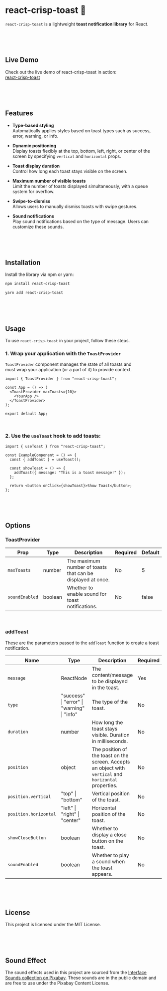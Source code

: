 # **react-crisp-toast 🍞**

`react-crisp-toast` is a lightweight **toast notification library** for React.

<br/>
<br/>
<br/>

## **Live Demo**

Check out the live demo of react-crisp-toast in action: <br/>
<a href="https://react-crisp-toast.vercel.app/">react-crisp-toast</a>

<br/>
<br/>
<br/>

## **Features**

- **Type-based styling**  
  Automatically applies styles based on toast types such as success, error, warning, or info.

- **Dynamic positioning**  
  Display toasts flexibly at the top, bottom, left, right, or center of the screen by specifying `vertical` and `horizontal` props.

- **Toast display duration**  
  Control how long each toast stays visible on the screen.

- **Maximum number of visible toasts**  
  Limit the number of toasts displayed simultaneously, with a queue system for overflow.

- **Swipe-to-dismiss**  
  Allows users to manually dismiss toasts with swipe gestures.

- **Sound notifications**  
  Play sound notifications based on the type of message. Users can customize these sounds.

<br/>
<br/>
<br/>

## **Installation**

Install the library via npm or yarn:

```bash
npm install react-crisp-toast
```

```bash
yarn add react-crisp-toast
```

<br/>
<br/>
<br/>

## **Usage**

To use `react-crisp-toast` in your project, follow these steps.

### 1. Wrap your application with the `ToastProvider`

`ToastProvider` component manages the state of all toasts and <br/>must wrap your application (or a part of it) to provide context.

```tsx
import { ToastProvider } from "react-crisp-toast";

const App = () => (
  <ToastProvider maxToasts={10}>
    <YourApp />
  </ToastProvider>
);

export default App;
```

<br/>

### 2. Use the `useToast` hook to add toasts:

```tsx
import { useToast } from "react-crisp-toast";

const ExampleComponent = () => {
  const { addToast } = useToast();

  const showToast = () => {
    addToast({ message: "This is a toast message!" });
  };

  return <button onClick={showToast}>Show Toast</button>;
};
```

<br/>
<br/>
<br/>

## **Options**

### ToastProvider

| **Prop**       | **Type** | **Description**                                             | **Required** | **Default** |
| -------------- | -------- | ----------------------------------------------------------- | ------------ | ----------- |
| `maxToasts`    | number   | The maximum number of toasts that can be displayed at once. | No           | 5           |
| `soundEnabled` | boolean  | Whether to enable sound for toast notifications.            | No           | false       |

 <br/>

### addToast

These are the parameters passed to the `addToast` function to create a toast notification.

| **Name**              | **Type**                                    | **Description**                                                                                         | **Required** | **Default**                              |
| --------------------- | ------------------------------------------- | ------------------------------------------------------------------------------------------------------- | ------------ | ---------------------------------------- |
| `message`             | ReactNode                                   | The content/message to be displayed in the toast.                                                       | Yes          | -                                        |
| `type`                | "success" \| "error" \| "warning" \| "info" | The type of the toast.                                                                                  | No           | info                                     |
| `duration`            | number                                      | How long the toast stays visible. Duration in milliseconds.                                             | No           | 3000                                     |
| `position`            | object                                      | The position of the toast on the screen. Accepts an object with `vertical` and `horizontal` properties. | No           | { vertical: "top", horizontal: "right" } |
| `position.vertical`   | "top" \| "bottom"                           | Vertical position of the toast.                                                                         | No           | "top"                                    |
| `position.horizontal` | "left" \| "right" \| "center"               | Horizontal position of the toast.                                                                       | No           | "right"                                  |
| `showCloseButton`     | boolean                                     | Whether to display a close button on the toast.                                                         | No           | false                                    |
| `soundEnabled`        | boolean                                     | Whether to play a sound when the toast appears.                                                         | No           | false                                    |

<br/>
<br/>
<br/>

## **License**

This project is licensed under the MIT License.

<br/>
<br/>
<br/>

## **Sound Effect**

The sound effects used in this project are sourced from the [Interface Sounds collection on Pixabay](https://pixabay.com/collections/interface-sounds-23710620/). These sounds are in the public domain and are free to use under the Pixabay Content License.
